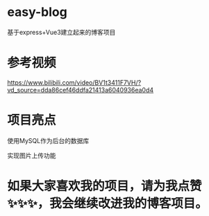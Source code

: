 # easy-blog
基于express+Vue3建立起来的博客项目
# 参考视频
https://www.bilibili.com/video/BV1t3411F7VH/?vd_source=dda86cef46ddfa21413a6040936ea0d4
# 项目亮点
使用MySQL作为后台的数据库

实现图片上传功能
# 如果大家喜欢我的项目，请为我点赞 ✨✨✨，我会继续改进我的博客项目。 
